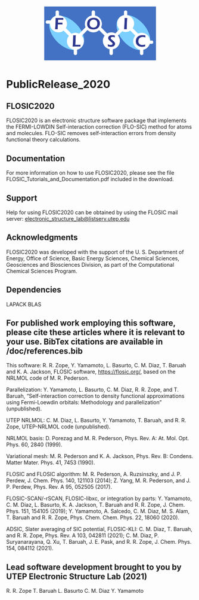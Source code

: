 <h1 align="center">
  <br>
  <a href="https://flosic.org"><img src="doc/logo.jpg" alt="FLOSIC" width="300"></a>
</h1>

# PublicRelease_2020
## FLOSIC2020

FLOSIC2020 is an electronic structure software package that implements the FERMI-LOWDIN Self-interaction correction (FLO-SIC) method for atoms and molecules.   FLO-SIC removes self-interaction errors from density functional theory calculations. 

## Documentation

For more information on how to use FLOSIC2020, please see the file FLOSIC_Tutorials_and_Documentation.pdf included in the download.

## Support

Help for using FLOSIC2020 can be obtained by using the FLOSIC mail server:  electronic_structure_lab@listserv.utep.edu

## Acknowledgments

FLOSIC2020 was developed with the support of the U. S. Department of Energy, Office of Science, Basic Energy Sciences, Chemical Sciences, Geosciences and Biosciences Division, as part of the Computational Chemical Sciences Program.

## Dependencies
LAPACK
BLAS

## For published work employing this software, please cite these articles where it is relevant to your use. BibTex citations are available in /doc/references.bib         

This software: 
R. R. Zope, Y. Yamamoto, L. Basurto, C. M. Diaz, T. Baruah and K. A. Jackson, FLOSIC software, https://flosic.org/, based on the NRLMOL code of M. R. Pederson.

Parallelization:
Y. Yamamoto, L. Basurto, C. M. Diaz, R. R. Zope, and T. Baruah, “Self-interaction correction to density functional approximations using Fermi-Loewdin orbitals: Methodology and parallelization” (unpublished). 

UTEP NRLMOL:
C. M. Diaz, L. Basurto, Y. Yamamoto, T. Baruah, and R. R. Zope, UTEP-NRLMOL code (unpublished).

NRLMOL basis: 
D. Porezag and M. R. Pederson, Phys. Rev. A: At. Mol. Opt. Phys. 60, 2840 (1999).

Variational mesh: 
M. R. Pederson and K. A. Jackson, Phys. Rev. B: Condens. Matter Mater. Phys. 41, 7453 (1990).

FLOSIC and FLOSIC algorithm:
M. R. Pederson, A. Ruzsinszky, and J. P. Perdew, J. Chem. Phys. 140, 121103 (2014);
Z. Yang, M. R. Pederson, and J. P. Perdew, Phys. Rev. A 95, 052505 (2017).

FLOSIC-SCAN/-rSCAN, FLOSIC-libxc, or integration by parts: 
Y. Yamamoto, C. M. Diaz, L. Basurto, K. A. Jackson, T. Baruah and R. R. Zope, J. Chem. Phys. 151, 154105 (2019); 
Y. Yamamoto, A. Salcedo, C. M. Diaz, M. S. Alam, T. Baruah and R. R. Zope, Phys. Chem. Chem. Phys. 22, 18060 (2020).

ADSIC, Slater averaging of SIC potential, FLOSIC-KLI:
C. M. Diaz, T. Baruah, and R. R. Zope, Phys. Rev. A 103, 042811 (2021);
C. M. Diaz, P. Suryanarayana, Q. Xu, T. Baruah, J. E. Pask, and R. R. Zope, J. Chem. Phys. 154, 084112 (2021).

## Lead software development brought to you by UTEP Electronic Structure Lab (2021)
R. R. Zope
T. Baruah
L. Basurto
C. M. Diaz
Y. Yamamoto
